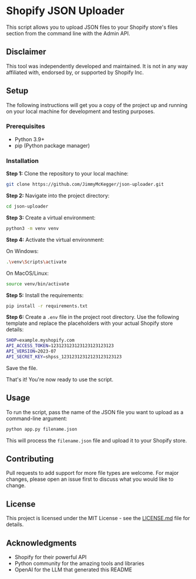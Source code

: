 # Shopify JSON Uploader

This script allows you to upload JSON files to your Shopify store's files section from the command line with the Admin API.

## Disclaimer
This tool was independently developed and maintained. It is not in any way affiliated with, endorsed by, or supported by Shopify Inc.

## Setup

The following instructions will get you a copy of the project up and running on your local machine for development and testing purposes.

### Prerequisites

- Python 3.9+
- pip (Python package manager)

### Installation

**Step 1:** Clone the repository to your local machine:

```bash
git clone https://github.com/JimmyMcKegger/json-uploader.git
```

**Step 2:** Navigate into the project directory:

```bash
cd json-uploader
```

**Step 3:** Create a virtual environment:

```bash
python3 -m venv venv
```

**Step 4:** Activate the virtual environment:

On Windows:

```bash
.\venv\Scripts\activate
```

On MacOS/Linux:

```bash
source venv/bin/activate
```

**Step 5:** Install the requirements:

```bash
pip install -r requirements.txt
```

**Step 6:** Create a `.env` file in the project root directory. Use the following template and replace the placeholders with your actual Shopify store details:

```bash
SHOP=example.myshopify.com
API_ACCESS_TOKEN=123123123123123123123123
API_VERSION=2023-07
API_SECRET_KEY=shpss_12312312312123123123123
```

Save the file.

That's it! You're now ready to use the script.

## Usage

To run the script, pass the name of the JSON file you want to upload as a command-line argument:

```bash
python app.py filename.json
```

This will process the `filename.json` file and upload it to your Shopify store.

## Contributing

Pull requests to add support for more file types are welcome. For major changes, please open an issue first to discuss what you would like to change.

## License

This project is licensed under the MIT License - see the [LICENSE.md](LICENSE.md) file for details.

## Acknowledgments

* Shopify for their powerful API
* Python community for the amazing tools and libraries
* OpenAI for the LLM that generated this README
